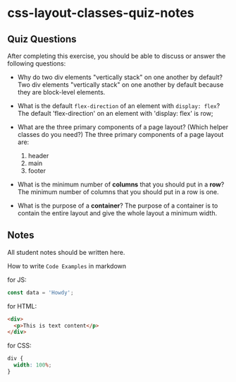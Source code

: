 # css-layout-classes-quiz-notes

## Quiz Questions

After completing this exercise, you should be able to discuss or answer the following questions:

- Why do two div elements "vertically stack" on one another by default?
  Two div elements "vertically stack" on one another by default because they are block-level elements.

- What is the default `flex-direction` of an element with `display: flex`?
  The default 'flex-direction' on an element with 'display: flex' is row;

- What are the three primary components of a page layout? (Which helper classes do you need?)
  The three primary components of a page layout are:

  1. header
  2. main
  3. footer

- What is the minimum number of **columns** that you should put in a **row**?
  The minimum number of columns that you should put in a row is one.

- What is the purpose of a **container**?
  The purpose of a container is to contain the entire layout and give the whole layout a minimum width.

## Notes

All student notes should be written here.

How to write `Code Examples` in markdown

for JS:

```javascript
const data = 'Howdy';
```

for HTML:

```html
<div>
  <p>This is text content</p>
</div>
```

for CSS:

```css
div {
  width: 100%;
}
```
